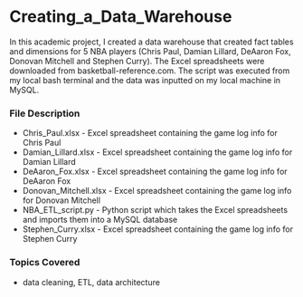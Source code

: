 # Creating_a_Data_Warehouse

In this academic project, I created a data warehouse that created fact tables and dimensions for 5 NBA players (Chris Paul, Damian Lillard, DeAaron Fox, Donovan Mitchell and Stephen Curry). The Excel spreadsheets were downloaded from basketball-reference.com. The script was executed from my local bash terminal and the data was inputted on my local machine in MySQL. 



### File Description

- Chris_Paul.xlsx - Excel spreadsheet containing the game log info for Chris Paul
- Damian_Lillard.xlsx - Excel spreadsheet containing the game log info for Damian Lillard 
- DeAaron_Fox.xlsx - Excel spreadsheet containing the game log info for DeAaron Fox 
- Donovan_Mitchell.xlsx - Excel spreadsheet containing the game log info for Donovan Mitchell 
- NBA_ETL_script.py - Python script which takes the Excel spreadsheets and imports them into a MySQL database 
- Stephen_Curry.xlsx - Excel spreadsheet containing the game log info for Stephen Curry 


### Topics Covered 

- data cleaning, ETL, data architecture
